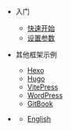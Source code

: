 <!-- _navbar.md -->

* <i class="fas fa-home fa-fw"></i>入门
  - [快速开始](README.md#快速开始)
  - [设置参数](configuration.md)

* 其他框架示例
  - [Hexo](https://yiwangmeng.cn/action-hexo/)
  - [Hugo](https://yiwangmeng.cn/action-hugo/)
  - [VitePress](https://yiwangmeng.cn/action-vitepress/)
  - [WordPress](https://www.yiwangmeng.com/)
  - [GitBook](https://yiwangmeng.cn/action-gitbook/)

* <i class="fa-solid fa-globe"></i>
  - [English](/en/guide)